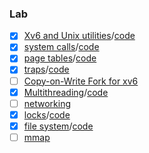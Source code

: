 ### Lab
- [x] [Xv6 and Unix utilities](https://pdos.csail.mit.edu/6.828/2021/labs/util.html)/[code](https://github.com/kcajheish/os-lab/commit/98078dc83947036617ac81d44c22b61242cb1b8d)
- [x] [system calls](https://pdos.csail.mit.edu/6.828/2021/labs/syscall.html)/[code](https://github.com/kcajheish/os-lab/commit/2fce0ebd77a0b45c2ed6f2fb8d840bd623cf7090)
- [x] [page tables](https://pdos.csail.mit.edu/6.828/2021/labs/pgtbl.html)/[code](https://github.com/kcajheish/os-lab/commit/81c2101081eab406201d560fe6a54afaa64bd97a)
- [x] [traps](https://pdos.csail.mit.edu/6.828/2021/labs/traps.html)/[code](https://github.com/kcajheish/os-lab/commit/420611c905424a2ba6dd0a8132a67cec8107bc9a)
- [ ] [Copy-on-Write Fork for xv6](https://pdos.csail.mit.edu/6.828/2021/labs/cow.html)
- [x] [Multithreading](https://pdos.csail.mit.edu/6.828/2021/labs/thread.html)/[code](https://github.com/kcajheish/os-lab/commit/cf245eee666c3e2a3d1e8c22faca5eb7810cd147)
- [ ] [networking](https://pdos.csail.mit.edu/6.828/2021/labs/net.html)
- [x] [locks](https://pdos.csail.mit.edu/6.828/2021/labs/lock.html)/[code](https://github.com/kcajheish/os-lab/commit/d03a5003e3d0ced88446d12389e580f5a1b5de93)
- [x] [file system](https://pdos.csail.mit.edu/6.828/2021/labs/fs.html)/[code](https://github.com/kcajheish/os-lab/commit/b5857bbc91bf71580cbb787a5e854a762afbe164)
- [ ] [mmap](https://pdos.csail.mit.edu/6.828/2021/labs/mmap.html)
